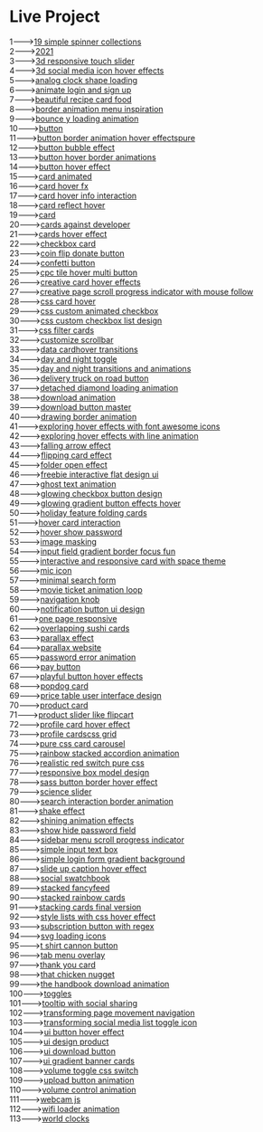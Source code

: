 <h1>Live Project</h1>
1---><a href="https://hawanbeats.github.io/html-css-js/19%20simple%20spinner%20collections/">19 simple spinner collections</a>
<br>
2---><a href="https://hawanbeats.github.io/html-css-js/2021/">2021</a>
<br>
3---><a href="https://hawanbeats.github.io/html-css-js/3d%20responsive%20touch%20slider/">3d responsive touch slider</a>
<br>
4---><a href="https://hawanbeats.github.io/html-css-js/3d%20social%20media%20icon%20hover%20effects/">3d social media icon hover effects</a>
<br>
5---><a href="https://hawanbeats.github.io/html-css-js/analog%20clock%20shape%20loading/">analog clock shape loading</a>
<br>
6---><a href="https://hawanbeats.github.io/html-css-js/animate%20login%20and%20sign%20up/">animate login and sign up</a>
<br>
7---><a href="https://hawanbeats.github.io/html-css-js/beatiful%20recipe%20card%20food/">beautiful recipe card food</a>
<br>
8---><a href="https://hawanbeats.github.io/html-css-js/border%20animation%20menu%20inspiration/">border animation menu inspiration</a>
<br>
9---><a href="https://hawanbeats.github.io/html-css-js/bounce%20y%20loading%20animation/">bounce y loading animation</a>
<br>
10---><a href="https://hawanbeats.github.io/html-css-js/button/">button</a>
<br>
11---><a href="https://hawanbeats.github.io/html-css-js/button%20border%20animation%20on%20hover%20effectspure/">button border animation hover effectspure</a>
<br>
12---><a href="https://hawanbeats.github.io/html-css-js/button%20bubble%20effect/">button bubble effect</a>
<br>
13---><a href="https://hawanbeats.github.io/html-css-js/button%20hover%20border%20animations/">button hover border animations</a>
<br>
14---><a href="https://hawanbeats.github.io/html-css-js/button%20hover%20effect/">button hover effect</a>
<br>
15---><a href="https://hawanbeats.github.io/html-css-js/card%20animated/">card animated</a>
<br>
16---><a href="https://hawanbeats.github.io/html-css-js/card%20hover%20fx/">card hover fx</a>
<br>
17---><a href="https://hawanbeats.github.io/html-css-js/card%20hover%20info%20interaction/">card hover info interaction</a>
<br>
18---><a href="https://hawanbeats.github.io/html-css-js/card%20reflect%20hover/">card reflect hover</a>
<br>
19---><a href="https://hawanbeats.github.io/html-css-js/card/">card</a>
<br>
20---><a href="https://hawanbeats.github.io/html-css-js/cards%20against%20developer/">cards against developer</a>
<br>
21---><a href="https://hawanbeats.github.io/html-css-js/cards%20hover%20effect/">cards hover effect</a>
<br>
22---><a href="https://hawanbeats.github.io/html-css-js/checkbox%20card/">checkbox card</a>
<br>
23---><a href="https://hawanbeats.github.io/html-css-js/coin%20flip%20donate%20button/">coin flip donate button</a>
<br>
24---><a href="https://hawanbeats.github.io/html-css-js/confetti%20button/">confetti button</a>
<br>
25---><a href="https://hawanbeats.github.io/html-css-js/cpc%20tile%20hover%20multi%20button/">cpc tile hover multi button</a>
<br>
26---><a href="https://hawanbeats.github.io/html-css-js/creative%20card%20hover%20effects/">creative card hover effects</a>
<br>
27---><a href="https://hawanbeats.github.io/html-css-js/creative%20page%20scroll%20progress%20indicator%20with%20mouse%20follow/">creative page scroll progress indicator with mouse follow</a>
<br>
28---><a href="https://hawanbeats.github.io/html-css-js/css%20card%20hover/">css card hover</a>
<br>
29---><a href="https://hawanbeats.github.io/html-css-js/css%20custom%20animated%20checkbox/">css custom animated checkbox</a>
<br>
30---><a href="https://hawanbeats.github.io/html-css-js/css%20custom%20checkbox%20list%20design/">css custom checkbox list design</a>
<br>
31---><a href="https://hawanbeats.github.io/html-css-js/css%20filter%20cards/">css filter cards</a>
<br>
32---><a href="https://hawanbeats.github.io/html-css-js/customize%20scrollbar/">customize scrollbar</a>
<br>
33---><a href="https://hawanbeats.github.io/html-css-js/data%20cardhover%20transitions/">data cardhover transitions</a>
<br>
34---><a href="https://hawanbeats.github.io/html-css-js/day%20and%20night%20toggle/">day and night toggle</a>
<br>
35---><a href="https://hawanbeats.github.io/html-css-js/day%20and%20night%20transitions%20and%20animations/">day and night transitions and animations</a>
<br>
36---><a href="https://hawanbeats.github.io/html-css-js/delivery%20truck%20on%20road%20button/">delivery truck on road button</a>
<br>
37---><a href="https://hawanbeats.github.io/html-css-js/detached%20diamond%20loading%20animation/">detached diamond loading animation</a>
<br>
38---><a href="https://hawanbeats.github.io/html-css-js/download%20animation/">download animation</a>
<br>
39---><a href="https://hawanbeats.github.io/html-css-js/download-button-master/">download button master</a>
<br>
40---><a href="https://hawanbeats.github.io/html-css-js/drawing%20border%20animation/">drawing border animation</a>
<br>
41---><a href="https://hawanbeats.github.io/html-css-js/exploring%20hover%20effects%20with%20font%20awesome%20icons/">exploring hover effects with font awesome icons</a>
<br>
42---><a href="https://hawanbeats.github.io/html-css-js/exploring%20hover%20effects%20with%20line%20animation/">exploring hover effects with line animation</a>
<br>
43---><a href="https://hawanbeats.github.io/html-css-js/falling%20arrow%20effect/">falling arrow effect</a>
<br>
44---><a href="https://hawanbeats.github.io/html-css-js/flipping%20card%20effect/">flipping card effect</a>
<br>
45---><a href="https://hawanbeats.github.io/html-css-js/folder%20open%20effect/">folder open effect</a>
<br>
46---><a href="https://hawanbeats.github.io/html-css-js/freebie%20interactive%20flat%20design%20ui/">freebie interactive flat design ui</a>
<br>
47---><a href="https://hawanbeats.github.io/html-css-js/ghost%20text%20animation/">ghost text animation</a>
<br>
48---><a href="https://hawanbeats.github.io/html-css-js/glowing%20checkbox%20button%20design/">glowing checkbox button design</a>
<br>
49---><a href="https://hawanbeats.github.io/html-css-js/glowing%20gradient%20button%20effects%20on%20hover/">glowing gradient button effects hover</a>
<br>
50---><a href="https://hawanbeats.github.io/html-css-js/holiday%20feature%20folding%20cards/">holiday feature folding cards</a>
<br>
51---><a href="https://hawanbeats.github.io/html-css-js/hover%20card%20interaction/">hover card interaction</a>
<br>
52---><a href="https://hawanbeats.github.io/html-css-js/hover%20show%20password/">hover show password</a>
<br>
53---><a href="https://hawanbeats.github.io/html-css-js/image%20masking/">image masking</a>
<br>
54---><a href="https://hawanbeats.github.io/html-css-js/input%20field%20gradient%20border%20focus%20fun/">input field gradient border focus fun</a>
<br>
55---><a href="https://hawanbeats.github.io/html-css-js/interactive%20and%20responsive%20card%20with%20space%20theme/">interactive and responsive card with space theme</a>
<br>
56---><a href="https://hawanbeats.github.io/html-css-js/mic%20icon/">mic icon</a>
<br>
57---><a href="https://hawanbeats.github.io/html-css-js/minimal%20search%20form/">minimal search form</a>
<br>
58---><a href="https://hawanbeats.github.io/html-css-js/movie%20ticket%20animation%20loop/">movie ticket animation loop</a>
<br>
59---><a href="https://hawanbeats.github.io/html-css-js/navigation%20knob/">navigation knob</a>
<br>
60---><a href="https://hawanbeats.github.io/html-css-js/notification%20button%20ui%20design/">notification button ui design</a>
<br>
61---><a href="https://hawanbeats.github.io/html-css-js/one%20page%20responsive/">one page responsive</a>
<br>
62---><a href="https://hawanbeats.github.io/html-css-js/overlapping%20sushi%20cards/">overlapping sushi cards</a>
<br>
63---><a href="https://hawanbeats.github.io/html-css-js/parallax%20effect/">parallax effect</a>
<br>
64---><a href="https://hawanbeats.github.io/html-css-js/parallax%20website/">parallax website</a>
<br>
65---><a href="https://hawanbeats.github.io/html-css-js/password%20error%20animation/">password error animation</a>
<br>
66---><a href="https://hawanbeats.github.io/html-css-js/pay%20button/">pay button</a>
<br>
67---><a href="https://hawanbeats.github.io/html-css-js/playful%20button%20hover%20effects/">playful button hover effects</a>
<br>
68---><a href="https://hawanbeats.github.io/html-css-js/popdog%20card/">popdog card</a>
<br>
69---><a href="https://hawanbeats.github.io/html-css-js/price%20table%20user%20interface%20design/">price table user interface design</a>
<br>
70---><a href="https://hawanbeats.github.io/html-css-js/product%20card/">product card</a>
<br>
71---><a href="https://hawanbeats.github.io/html-css-js/product%20slider%20like%20flipcart/">product slider like flipcart</a>
<br>
72---><a href="https://hawanbeats.github.io/html-css-js/profile%20card%20hover%20effect/">profile card hover effect</a>
<br>
73---><a href="https://hawanbeats.github.io/html-css-js/profile%20cardscss%20grid/">profile cardscss grid</a>
<br>
74---><a href="https://hawanbeats.github.io/html-css-js/pure%20css%20card%20carousel/">pure css card carousel</a>
<br>
75---><a href="https://hawanbeats.github.io/html-css-js/rainbow%20stacked%20accordion%20animation/">rainbow stacked accordion animation</a>
<br>
76---><a href="https://hawanbeats.github.io/html-css-js/realistic%20red%20switch%20pure%20css/">realistic red switch pure css</a>
<br>
77---><a href="https://hawanbeats.github.io/html-css-js/responsive%20box%20model%20design/">responsive box model design</a>
<br>
78---><a href="https://hawanbeats.github.io/html-css-js/sass%20button%20border%20hover%20effect/">sass button border hover effect</a>
<br>
79---><a href="https://hawanbeats.github.io/html-css-js/science%20slider/">science slider</a>
<br>
80---><a href="https://hawanbeats.github.io/html-css-js/search%20interaction%20border%20animation/">search interaction border animation</a>
<br>
81---><a href="https://hawanbeats.github.io/html-css-js/shake%20effect/">shake effect</a>
<br>
82---><a href="https://hawanbeats.github.io/html-css-js/shining%20text%20animation%20effects/">shining animation effects</a>
<br>
83---><a href="https://hawanbeats.github.io/html-css-js/show%20hide%20password%20field/">show hide password field</a>
<br>
84---><a href="https://hawanbeats.github.io/html-css-js/sidebar%20menu%20scroll%20progress%20indicator/">sidebar menu scroll progress indicator</a>
<br>
85---><a href="https://hawanbeats.github.io/html-css-js/simple%20input%20text%20box/">simple input text box</a>
<br>
86---><a href="https://hawanbeats.github.io/html-css-js/simple%20login%20form%20gradient%20background/">simple login form gradient background</a>
<br>
87---><a href="https://hawanbeats.github.io/html-css-js/slide%20up%20caption%20hover%20effect/">slide up caption hover effect</a>
<br>
88---><a href="https://hawanbeats.github.io/html-css-js/social%20swatchbook/">social swatchbook</a>
<br>
89---><a href="https://hawanbeats.github.io/html-css-js/stacked%20fancyfeed/">stacked fancyfeed</a>
<br>
90---><a href="https://hawanbeats.github.io/html-css-js/stacked%20rainbow%20cards/">stacked rainbow cards</a>
<br>
91---><a href="https://hawanbeats.github.io/html-css-js/stacking%20cards%20final%20version/">stacking cards final version</a>
<br>
92---><a href="https://hawanbeats.github.io/html-css-js/style%20lists%20with%20css%20hover%20effect/">style lists with css hover effect</a>
<br> 
93---><a href="https://hawanbeats.github.io/html-css-js/subscription%20button%20with%20regex/">subscription button with regex</a>
<br>
94---><a href="https://hawanbeats.github.io/html-css-js/svg%20loading%20icons/">svg loading icons</a>
<br>
95---><a href="https://hawanbeats.github.io/html-css-js/t%20shirt%20cannon%20button/">t shirt cannon button</a>
<br>
96---><a href="https://hawanbeats.github.io/html-css-js/tab%20menu%20overlay/">tab menu overlay</a>
<br>
97---><a href="https://hawanbeats.github.io/html-css-js/thank%20you%20card/">thank you card</a>
<br>
98---><a href="https://hawanbeats.github.io/html-css-js/that%20chicken%20nugget/">that chicken nugget</a>
<br>
99---><a href="https://hawanbeats.github.io/html-css-js/the%20handbook%20download%20animation/">the handbook download animation</a>
<br>
100---><a href="https://hawanbeats.github.io/html-css-js/toggles/">toggles</a>
<br>
101---><a href="https://hawanbeats.github.io/html-css-js/tooltip%20with%20social%20sharing/">tooltip with social sharing</a>
<br>
102---><a href="https://hawanbeats.github.io/html-css-js/transforming%20page%20movement%20navigation/">transforming page movement navigation</a>
<br>
103---><a href="https://hawanbeats.github.io/html-css-js/transforming%20social%20media%20list%20toggle%20icon/">transforming social media list toggle icon</a>
<br>
104---><a href="https://hawanbeats.github.io/html-css-js/ui%20button%20hover%20effect/">ui button hover effect</a>
<br>
105---><a href="https://hawanbeats.github.io/html-css-js/ui%20design%20product/">ui design product</a>
<br>
106---><a href="https://hawanbeats.github.io/html-css-js/ui%20download%20button/">ui download button</a>
<br>
107---><a href="https://hawanbeats.github.io/html-css-js/ui%20gradient%20banner%20cards/">ui gradient banner cards</a>
<br>
108---><a href="https://hawanbeats.github.io/html-css-js/volume%20toggle%20css%20switch/">volume toggle css switch</a>
<br>
109---><a href="https://hawanbeats.github.io/html-css-js/upload%20button%20animation/">upload button animation</a>
<br>
110---><a href="https://hawanbeats.github.io/html-css-js/volume%20control%20animation/">volume control animation</a>
<br>
111---><a href="https://hawanbeats.github.io/html-css-js/webcam%20js/">webcam js</a>
<br>
112---><a href="https://hawanbeats.github.io/html-css-js/wifi%20loader%20animation/">wifi loader animation</a>
<br>
113---><a href="https://hawanbeats.github.io/html-css-js/world%20clocks/">world clocks</a>

